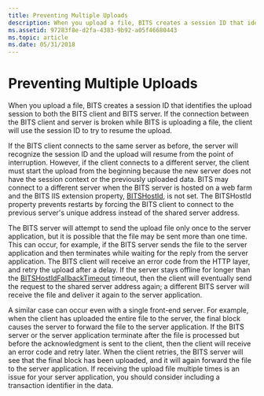 ```yaml
---
title: Preventing Multiple Uploads
description: When you upload a file, BITS creates a session ID that identifies the upload session to both the BITS client and BITS server.
ms.assetid: 97283f8e-d2fa-4383-9b92-a05f46680443
ms.topic: article
ms.date: 05/31/2018
---
```


# Preventing Multiple Uploads

When you upload a file, BITS creates a session ID that identifies the upload session to both the BITS client and BITS server. If the connection between the BITS client and server is broken while BITS is uploading a file, the client will use the session ID to try to resume the upload.

If the BITS client connects to the same server as before, the server will recognize the session ID and the upload will resume from the point of interruption. However, if the client connects to a different server, the client must start the upload from the beginning because the new server does not have the session context or the previously uploaded data. BITS may connect to a different server when the BITS server is hosted on a web farm and the BITS IIS extension property, [BITSHostId](bits-iis-extension-properties.md), is not set. The BITSHostId property prevents restarts by forcing the BITS client to connect to the previous server's unique address instead of the shared server address.

The BITS server will attempt to send the upload file only once to the server application, but it is possible that the file may be sent more than one time. This can occur, for example, if the BITS server sends the file to the server application and then terminates while waiting for the reply from the server application. The BITS client will receive an error code from the HTTP layer, and retry the upload after a delay. If the server stays offline for longer than the [BITSHostIdFallbackTimeout](bits-iis-extension-properties.md) timeout, then the client will eventually send the request to the shared server address again; a different BITS server will receive the file and deliver it again to the server application.

A similar case can occur even with a single front-end server. For example, when the client has uploaded the entire file to the server, the final block causes the server to forward the file to the server application. If the BITS server or the server application terminate after the file is processed but before the acknowledgment is sent to the client, then the client will receive an error code and retry later. When the client retries, the BITS server will see that the final block has been uploaded, and it will again forward the file to the server application. If receiving the upload file multiple times is an issue for your server application, you should consider including a transaction identifier in the data.

 

 




